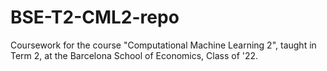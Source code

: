 # BSE-T2-CML2-repo
Coursework for the course "Computational Machine Learning 2", taught in Term 2, at the Barcelona School of Economics, Class of '22.
